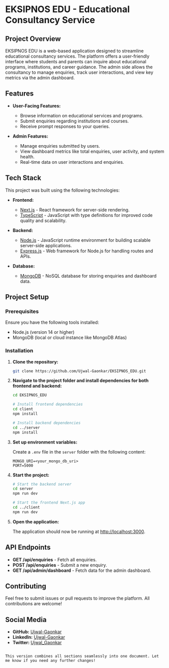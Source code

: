 
# EKSIPNOS EDU - Educational Consultancy Service

## Project Overview

EKSIPNOS EDU is a web-based application designed to streamline educational consultancy services. The platform offers a user-friendly interface where students and parents can inquire about educational programs, institutions, and career guidance. The admin side allows the consultancy to manage enquiries, track user interactions, and view key metrics via the admin dashboard.

## Features

- **User-Facing Features:**
  - Browse information on educational services and programs.
  - Submit enquiries regarding institutions and courses.
  - Receive prompt responses to your queries.

- **Admin Features:**
  - Manage enquiries submitted by users.
  - View dashboard metrics like total enquiries, user activity, and system health.
  - Real-time data on user interactions and enquiries.

## Tech Stack

This project was built using the following technologies:

- **Frontend:**
  - [Next.js](https://nextjs.org/) - React framework for server-side rendering.
  - [TypeScript](https://www.typescriptlang.org/) - JavaScript with type definitions for improved code quality and scalability.

- **Backend:**
  - [Node.js](https://nodejs.org/) - JavaScript runtime environment for building scalable server-side applications.
  - [Express.js](https://expressjs.com/) - Web framework for Node.js for handling routes and APIs.

- **Database:**
  - [MongoDB](https://www.mongodb.com/) - NoSQL database for storing enquiries and dashboard data.

## Project Setup

### Prerequisites

Ensure you have the following tools installed:

- Node.js (version 14 or higher)
- MongoDB (local or cloud instance like MongoDB Atlas)

### Installation

1. **Clone the repository:**

   ```bash
   git clone https://github.com/Ujwal-Gaonkar/EKSIPNOS_EDU.git
   ```

2. **Navigate to the project folder and install dependencies for both frontend and backend:**

   ```bash
   cd EKSIPNOS_EDU

   # Install frontend dependencies
   cd client
   npm install

   # Install backend dependencies
   cd ../server
   npm install
   ```

3. **Set up environment variables:**

   Create a `.env` file in the `server` folder with the following content:

   ```env
   MONGO_URI=<your_mongo_db_uri>
   PORT=5000
   ```

4. **Start the project:**

   ```bash
   # Start the backend server
   cd server
   npm run dev

   # Start the frontend Next.js app
   cd ../client
   npm run dev
   ```

5. **Open the application:**

   The application should now be running at [http://localhost:3000](http://localhost:3000).

## API Endpoints

- **GET /api/enquiries** - Fetch all enquiries.
- **POST /api/enquiries** - Submit a new enquiry.
- **GET /api/admin/dashboard** - Fetch data for the admin dashboard.

## Contributing

Feel free to submit issues or pull requests to improve the platform. All contributions are welcome!

## Social Media

- **GitHub:** [Ujwal-Gaonkar](https://github.com/Ujwal-Gaonkar)
- **LinkedIn:** [Ujwal-Gaonkar](https://www.linkedin.com/in/ujwal-gaonkar-6746aa1a7/)
- **Twitter:** [Ujwal_Gaonkar](https://x.com/UjwalGaonkar2)
```

This version combines all sections seamlessly into one document. Let me know if you need any further changes!
